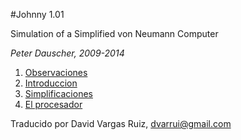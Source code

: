 
#Johnny 1.01

Simulation of a
Simplified von Neumann Computer

*Peter Dauscher, 2009-2014*

1. [Observaciones](./1-observaciones.md)
2. [Introduccion](./2-introduccion.md)
3. [Simplificaciones](./3-simplificaciones.md)
4. [El procesador](./4-procesador.md)

Traducido por David Vargas Ruiz, dvarrui@gmail.com
